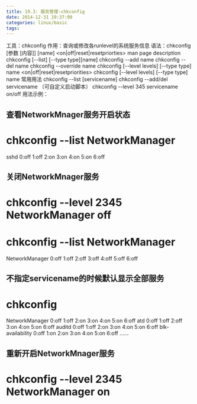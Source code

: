 ```yaml
---
title: 19.3: 服务管理-chkconfig
date: 2014-12-31 19:37:00
categories: linux/basic
tags:
---
```

 
工具：chkconfig
作用：查询或修改各runlevel的系统服务信息
语法：chkconfig [参数 [内容]] [name] <on|off|reset|resetpriorties>
man page description
chkconfig [--list] [--type type][name]
chkconfig --add name
chkconfig --del name
chkconfig --override name
chkconfig [--level levels] [--type type] name <on|off|reset|resetpriorities>
chkconfig [--level levels] [--type type] name
常用用法
chkconfig --list [servicename]
chkconfig --add/del servicename （可自定义启动脚本）
chkconfig --level 345 servicename on/off
用法示例：
## 查看NetworkMnager服务开启状态
# chkconfig --list NetworkManager
sshd            0:off   1:off   2:on    3:on    4:on    5:on    6:off
 
## 关闭NetworkMnager服务
# chkconfig --level 2345 NetworkManager off
# chkconfig --list NetworkManager
NetworkManager  0:off   1:off   2:off   3:off   4:off   5:off   6:off
 
## 不指定servicename的时候默认显示全部服务
# chkconfig
NetworkManager  0:off   1:off   2:on    3:on    4:on    5:on    6:off
atd             0:off   1:off   2:off   3:on    4:on    5:on    6:off
auditd          0:off   1:off   2:on    3:on    4:on    5:on    6:off
blk-availability        0:off   1:on    2:on    3:on    4:on    5:on    6:off
......
 
## 重新开启NetworkMnager服务
# chkconfig --level 2345 NetworkManager on
